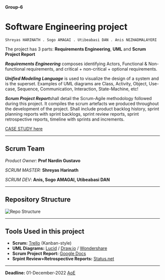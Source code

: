 **Group-6**

Software Engineering project
======================

```
Shreyas HARINATH . Sogo AMAGAI . Utibeabasi DAN . Anis NEZHADMALAYERI
```

The project has 3 parts: **Requirements Engineering**, **UML** and **Scrum Project Report**

***Requirements Engineering*** composes identifying Actors, Functional & Non-functional requirements, and critical + non-critical + optional requirements.

***Unified Modeling Language*** is used to visualize the design of a system and is the superset. Examples of UML diagrams are Class, Activity, Object, Use-case, Sequence, Communication, Interaction, State-Machine, etc!

***Scrum Project Report***shall detail the Scrum-Agile methodology followed during this project. It  compiles the scrum artefacts we produced throughout the development of the project. Shall include product backlog history, sprint planning reports with sprint backlogs, sprint review reports, sprint retrospective reports, timeline with sprints and increments.


[CASE STUDY here](https://ci.mines-stetienne.fr/cps2/course/softeng/case_study)


-------------

## Scrum Team
 


*Product Owner:* **Prof Nardin Gustavo**

*SCRUM MASTER:* **Shreyas Harinath**

*SCRUM DEV*: **Anis, Sogo AMAGAI, Utibeabasi DAN**


------------


## Repository Structure


![Repo Structure](./Other%3A%20Images/repoStructure.png)


------------


## Tools Used in this project

- **Scrum:** [Trello](https://trello.com/b/JXEQANVK/software-engineering-case-study) (Kanban-style)
- **UML Diagrams:** [Lucid](https://lucid.app/) / [Draw.io](http://draw.io/) / [Wondershare](https://www.edrawmax.com/)
- **Scrum Project Report:** [Google Docs](https://docs.google.com/document/d/1dONOVPGdsHJnlP7B3AkpRH1Stt1WpSEVxjWw3XIlf0U/edit?usp=sharing)
- **Srpint Review+Retrospective Reports:** [Status.net](https://status.net/) 



---------



**Deadline:** 01-December-2022 [AoE](https://time.is/Anywhere_on_Earth)